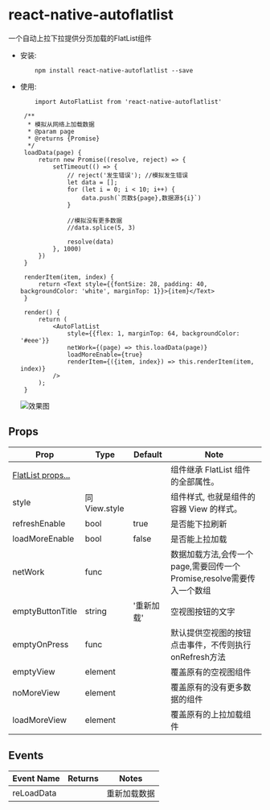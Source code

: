 # react-native-autoflatlist
一个自动上拉下拉提供分页加载的FlatList组件

- 安装:
   ```
       npm install react-native-autoflatlist --save
   ```
- 使用:
   ```
       import AutoFlatList from 'react-native-autoflatlist'
   ```

   ```
    /**
     * 模拟从网络上加载数据
     * @param page
     * @returns {Promise}
     */
    loadData(page) {
        return new Promise((resolve, reject) => {
            setTimeout(() => {
                // reject('发生错误'); //模拟发生错误
                let data = [];
                for (let i = 0; i < 10; i++) {
                    data.push(`页数${page},数据源${i}`)
                }

                //模拟没有更多数据
                //data.splice(5, 3)

                resolve(data)
            }, 1000)
        })
    }

    renderItem(item, index) {
        return <Text style={{fontSize: 28, padding: 40, backgroundColor: 'white', marginTop: 1}}>{item}</Text>
    }

    render() {
        return (
            <AutoFlatList
                style={{flex: 1, marginTop: 64, backgroundColor: '#eee'}}
                netWork={(page) => this.loadData(page)}
                loadMoreEnable={true}
                renderItem={({item, index}) => this.renderItem(item, index)}
            />
        );
    }
  ```
  ![效果图](https://github.com/puti94/react-native-autoflatlist/blob/master/1.gif)

## Props
| Prop | Type | Default | Note |
|---|---|---|---|
| [FlatList props...](https://facebook.github.io/react-native/docs/FlatList.html) |  |  |  组件继承 FlatList 组件的全部属性。
| style | 同View.style |  | 组件样式, 也就是组件的容器 View 的样式。
| refreshEnable | bool | true | 是否能下拉刷新
| loadMoreEnable | bool | false | 是否能上拉加载
| netWork | func |  | 数据加载方法,会传一个page,需要回传一个Promise,resolve需要传入一个数组
| emptyButtonTitle | string | '重新加载' | 空视图按钮的文字
| emptyOnPress | func |  | 默认提供空视图的按钮点击事件，不传则执行onRefresh方法
| emptyView | element |  | 覆盖原有的空视图组件
| noMoreView | element |  | 覆盖原有的没有更多数据的组件
| loadMoreView | element |  | 覆盖原有的上拉加载组件

## Events
| Event Name | Returns | Notes |
|---|---|---|
| reLoadData |  | 重新加载数据
